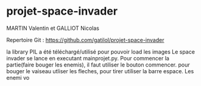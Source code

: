# projet-space-invader
MARTIN Valentin et GALLIOT Nicolas

Repertoire Git : https://github.com/gatilol/projet-space-invader

la library PIL a été téléchargé/utilisé pour pouvoir load les images
Le space invader se lance en executant mainprojet.py.
Pour commencer la partie(faire bouger les enemis), il faut utiliser le bouton commencer.
pour bouger le vaiseau utliser les fleches, pour tirer utiliser la barre espace.
Les enemi vo
